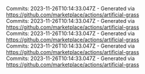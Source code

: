Commits: 2023-11-26T10:14:33.047Z - Generated via https://github.com/marketplace/actions/artificial-grass
<br>
Commits: 2023-11-26T10:14:33.047Z - Generated via https://github.com/marketplace/actions/artificial-grass
<br>
Commits: 2023-11-26T10:14:33.047Z - Generated via https://github.com/marketplace/actions/artificial-grass
<br>
Commits: 2023-11-26T10:14:33.047Z - Generated via https://github.com/marketplace/actions/artificial-grass
<br>
Commits: 2023-11-26T10:14:33.047Z - Generated via https://github.com/marketplace/actions/artificial-grass
<br>

